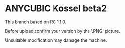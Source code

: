# ANYCUBIC Kossel beta2
This branch based on RC 1.1.0.

Before upload,confirm your version by the '.PNG' picture.

Unsuitable modification may damage the machine.
